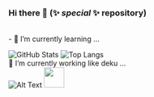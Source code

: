 ### Hi there 👋 (✨ _special_ ✨ repository)
<br>
- 🌱 I’m currently learning ...
<br>
      
 <!-- ![](https://github-readme-stats.vercel.app/api?username=garrati-0k&show_icons=true&theme=dracula&border_radius=5&include_all_commits=true) -->
      
![GitHub Stats](https://github-readme-stats.vercel.app/api?username=corrado98ggg&line_height=31.5&theme=onedark&show_icons=true&count_private=true&include_all_commits=true&hide=contribs,stars)
![Top Langs](https://github-readme-stats.vercel.app/api/top-langs/?username=corrado98ggg&layout=compact&theme=onedark&show)
<br>
🔭 I’m currently working like deku ...
<br>
![Alt Text](https://giphy.com/gifs/reaction-mood-9Y1wF3wx1Dex8w9wxL.gif)
<img src="https://giphy.com/gifs/reaction-mood-9Y1wF3wx1Dex8w9wxL.gif" width="40" height="40" />

<!--
**corrado98ggg/corrado98ggg** is a ✨ _special_ ✨ repository because its `README.md` (this file) appears on your GitHub profile.

Here are some ideas to get you started:

- 🔭 I’m currently working on ...
- 🌱 I’m currently learning ...
- 👯 I’m looking to collaborate on ...
- 🤔 I’m looking for help with ...
- 💬 Ask me about ...
- 📫 How to reach me: ...
- 😄 Pronouns: ...
- ⚡ Fun fact: ...
-->
